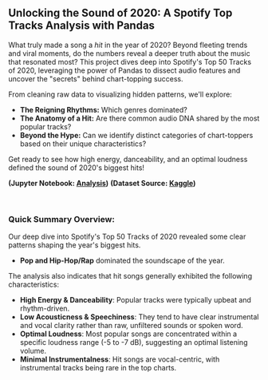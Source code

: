 ## Unlocking the Sound of 2020: A Spotify Top Tracks Analysis with Pandas

What truly made a song a *hit* in the year of 2020? Beyond fleeting trends and viral moments, do the numbers reveal a deeper truth about the music that resonated most? This project dives deep into Spotify's Top 50 Tracks of 2020, leveraging the power of Pandas to dissect audio features and uncover the "secrets" behind chart-topping success.

From cleaning raw data to visualizing hidden patterns, we'll explore:

- **The Reigning Rhythms:** Which genres dominated?
- **The Anatomy of a Hit:** Are there common audio DNA shared by the most popular tracks?
- **Beyond the Hype:** Can we identify distinct categories of chart-toppers based on their unique characteristics?

Get ready to see how high energy, danceability, and an optimal loudness defined the sound of 2020's biggest hits!

**(Jupyter Notebook: [Analysis](https://github.com/monikase/Data-Analytics-Projects/blob/main/_12-Data%20Processing%20with%20Pandas/Spotify.ipynb))**
**(Dataset Source: [Kaggle](https://www.kaggle.com/datasets/thedevastator/spotify-top-50-tracks-2020))**

</br>

### Quick Summary Overview:

Our deep dive into Spotify's Top 50 Tracks of 2020 revealed some clear patterns shaping the year's biggest hits.   
- **Pop and Hip-Hop/Rap** dominated the soundscape of the year.

The analysis also indicates that hit songs generally exhibited the following characteristics:

- **High Energy & Danceability**: Popular tracks were typically upbeat and rhythm-driven.
- **Low Acousticness & Speechiness**: They tend to have clear instrumental and vocal clarity rather than raw, unfiltered sounds or spoken word.
- **Optimal Loudness**: Most popular songs are concentrated within a specific loudness range (-5 to -7 dB), suggesting an optimal listening volume.
- **Minimal Instrumentalness**: Hit songs are vocal-centric, with instrumental tracks being rare in the top charts.
